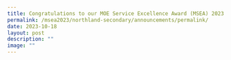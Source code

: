 ```yaml
---
title: Congratulations to our MOE Service Excellence Award (MSEA) 2023 Winners!
permalink: /msea2023/northland-secondary/announcements/permalink/
date: 2023-10-18
layout: post
description: ""
image: ""
---
```


